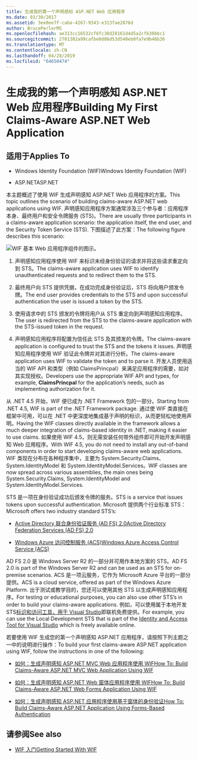 ```yaml
---
title: 生成我的第一个声明感知 ASP.NET Web 应用程序
ms.date: 03/30/2017
ms.assetid: 3ee8ee7f-caba-4267-9343-e313fae2876d
author: BrucePerlerMS
ms.openlocfilehash: ae313cc16532cf6fc38d28161d4d5a2cf630bbc1
ms.sourcegitcommit: 2701302a99cafbe0d86d53d540eb0fa7e9b46b36
ms.translationtype: MT
ms.contentlocale: zh-CN
ms.lasthandoff: 04/28/2019
ms.locfileid: "64650474"
---
```

# <a name="building-my-first-claims-aware-aspnet-web-application"></a><span data-ttu-id="29cb0-102">生成我的第一个声明感知 ASP.NET Web 应用程序</span><span class="sxs-lookup"><span data-stu-id="29cb0-102">Building My First Claims-Aware ASP.NET Web Application</span></span>
## <a name="applies-to"></a><span data-ttu-id="29cb0-103">适用于</span><span class="sxs-lookup"><span data-stu-id="29cb0-103">Applies To</span></span>  
  
- <span data-ttu-id="29cb0-104">Windows Identity Foundation (WIF)</span><span class="sxs-lookup"><span data-stu-id="29cb0-104">Windows Identity Foundation (WIF)</span></span>  
  
- <span data-ttu-id="29cb0-105">ASP.NET</span><span class="sxs-lookup"><span data-stu-id="29cb0-105">ASP.NET</span></span>  
  
 <span data-ttu-id="29cb0-106">本主题概述了使用 WIF 生成声明感知 ASP.NET Web 应用程序的方案。</span><span class="sxs-lookup"><span data-stu-id="29cb0-106">This topic outlines the scenario of building claims-aware ASP.NET web applications using WIF.</span></span> <span data-ttu-id="29cb0-107">声明感知应用程序方案通常涉及三个参与者：应用程序本身、最终用户和安全令牌服务 (STS)。</span><span class="sxs-lookup"><span data-stu-id="29cb0-107">There are usually three participants in a claims-aware application scenario: the application itself, the end user, and the Security Token Service (STS).</span></span> <span data-ttu-id="29cb0-108">下图描述了此方案：</span><span class="sxs-lookup"><span data-stu-id="29cb0-108">The following figure describes this scenario:</span></span>  
  
 ![WIF 基本 Web 应用程序组件的图示。](./media/building-my-first-claims-aware-aspnet-web-app/windows-identity-foundation-basic-web-application.gif)  
  
1. <span data-ttu-id="29cb0-110">声明感知应用程序使用 WIF 来标识未经身份验证的请求并将这些请求重定向到 STS。</span><span class="sxs-lookup"><span data-stu-id="29cb0-110">The claims-aware application uses WIF to identify unauthenticated requests and to redirect them to the STS.</span></span>  
  
2. <span data-ttu-id="29cb0-111">最终用户向 STS 提供凭据，在成功完成身份验证后，STS 将向用户颁发令牌。</span><span class="sxs-lookup"><span data-stu-id="29cb0-111">The end user provides credentials to the STS and upon successful authentication the user is issued a token by the STS.</span></span>  
  
3. <span data-ttu-id="29cb0-112">使用请求中的 STS 颁发的令牌将用户从 STS 重定向到声明感知应用程序。</span><span class="sxs-lookup"><span data-stu-id="29cb0-112">The user is redirected from the STS to the claims-aware application with the STS-issued token in the request.</span></span>  
  
4. <span data-ttu-id="29cb0-113">声明感知应用程序将配置为信任此 STS 及其颁发的令牌。</span><span class="sxs-lookup"><span data-stu-id="29cb0-113">The claims-aware application is configured to trust the STS and the tokens it issues.</span></span> <span data-ttu-id="29cb0-114">声明感知应用程序使用 WIF 验证此令牌并对其进行分析。</span><span class="sxs-lookup"><span data-stu-id="29cb0-114">The claims-aware application uses WIF to validate the token and to parse it.</span></span> <span data-ttu-id="29cb0-115">开发人员使用适当的 WIF API 和类型（例如 ClaimsPrincpal）来满足应用程序的需要，如对其实现授权。</span><span class="sxs-lookup"><span data-stu-id="29cb0-115">Developers use the appropriate WIF API and types, for example, **ClaimsPrincpal** for the application’s needs, such as implementing authorization for it.</span></span>  
  
 <span data-ttu-id="29cb0-116">从 .NET 4.5 开始，WIF 便已成为 .NET Framework 包的一部分。</span><span class="sxs-lookup"><span data-stu-id="29cb0-116">Starting from .NET 4.5, WIF is part of the .NET Framework package.</span></span> <span data-ttu-id="29cb0-117">通过使 WIF 类直接在框架中可用，可以在 .NET 中更深度地集成基于声明的标识，从而更轻松地使用声明。</span><span class="sxs-lookup"><span data-stu-id="29cb0-117">Having the WIF classes directly available in the framework allows a much deeper integration of claims-based identity in .NET, making it easier to use claims.</span></span> <span data-ttu-id="29cb0-118">如果使用 WIF 4.5，则无需安装任何带外组件即可开始开发声明感知 Web 应用程序。</span><span class="sxs-lookup"><span data-stu-id="29cb0-118">With WIF 4.5, you do not need to install any out-of-band components in order to start developing claims-aware web applications.</span></span> <span data-ttu-id="29cb0-119">WIF 类现在分布在各种程序集中，主要为 System.Security.Claims、System.IdentityModel 和 System.IdentityModel.Services。</span><span class="sxs-lookup"><span data-stu-id="29cb0-119">WIF classes are now spread across various assemblies, the main ones being System.Security.Claims, System.IdentityModel and System.IdentityModel.Services.</span></span>  
  
 <span data-ttu-id="29cb0-120">STS 是一项在身份验证成功后颁发令牌的服务。</span><span class="sxs-lookup"><span data-stu-id="29cb0-120">STS is a service that issues tokens upon successful authentication.</span></span> <span data-ttu-id="29cb0-121">Microsoft 提供两个行业标准 STS：</span><span class="sxs-lookup"><span data-stu-id="29cb0-121">Microsoft offers two industry standard STS’s:</span></span>  
  
- [<span data-ttu-id="29cb0-122">Active Directory 联合身份验证服务 (AD FS) 2.0</span><span class="sxs-lookup"><span data-stu-id="29cb0-122">Active Directory Federation Services (AD FS) 2.0</span></span>](https://go.microsoft.com/fwlink/?LinkID=247516)
  
- [<span data-ttu-id="29cb0-123">Windows Azure 访问控制服务 (ACS)</span><span class="sxs-lookup"><span data-stu-id="29cb0-123">Windows Azure Access Control Service (ACS)</span></span>](https://go.microsoft.com/fwlink/?LinkID=247517)
  
 <span data-ttu-id="29cb0-124">AD FS 2.0 是 Windows Server R2 的一部分并可用作本地方案的 STS。</span><span class="sxs-lookup"><span data-stu-id="29cb0-124">AD FS 2.0 is part of the Windows Server R2 and can be used as an STS for on-premise scenarios.</span></span> <span data-ttu-id="29cb0-125">ACS 是一项云服务，它作为 Microsoft Azure 平台的一部分提供。</span><span class="sxs-lookup"><span data-stu-id="29cb0-125">ACS is a cloud service, offered as part of the Windows Azure Platform.</span></span> <span data-ttu-id="29cb0-126">出于测试或教学目的，您还可以使用其他 STS 以生成声明感知应用程序。</span><span class="sxs-lookup"><span data-stu-id="29cb0-126">For testing or educational purposes, you can also use other STS’s in order to build your claims-aware applications.</span></span> <span data-ttu-id="29cb0-127">例如，可以使用属于本地开发 STS[标识和访问工具，用于 Visual Studio](https://go.microsoft.com/fwlink/?LinkID=245849)即联机免费提供。</span><span class="sxs-lookup"><span data-stu-id="29cb0-127">For example, you can use the Local Development STS that is part of the [Identity and Access Tool for Visual Studio](https://go.microsoft.com/fwlink/?LinkID=245849) which is freely available online.</span></span>  
  
 <span data-ttu-id="29cb0-128">若要使用 WIF 生成您的第一个声明感知 ASP.NET 应用程序，请按照下列主题之一中的说明进行操作：</span><span class="sxs-lookup"><span data-stu-id="29cb0-128">To build your first claims-aware ASP.NET application using WIF, follow the instructions in one of the following:</span></span>  
  
- [<span data-ttu-id="29cb0-129">如何：生成声明感知 ASP.NET MVC Web 应用程序使用 WIF</span><span class="sxs-lookup"><span data-stu-id="29cb0-129">How To: Build Claims-Aware ASP.NET MVC Web Application Using WIF</span></span>](../../../docs/framework/security/how-to-build-claims-aware-aspnet-mvc-web-app-using-wif.md)  
  
- [<span data-ttu-id="29cb0-130">如何：生成声明感知 ASP.NET Web 窗体应用程序使用 WIF</span><span class="sxs-lookup"><span data-stu-id="29cb0-130">How To: Build Claims-Aware ASP.NET Web Forms Application Using WIF</span></span>](../../../docs/framework/security/how-to-build-claims-aware-aspnet-web-forms-app-using-wif.md)  
  
- [<span data-ttu-id="29cb0-131">如何：生成声明感知 ASP.NET 应用程序使用基于窗体的身份验证</span><span class="sxs-lookup"><span data-stu-id="29cb0-131">How To: Build Claims-Aware ASP.NET Application Using Forms-Based Authentication</span></span>](../../../docs/framework/security/claims-aware-aspnet-app-forms-authentication.md)  
  
## <a name="see-also"></a><span data-ttu-id="29cb0-132">请参阅</span><span class="sxs-lookup"><span data-stu-id="29cb0-132">See also</span></span>

- [<span data-ttu-id="29cb0-133">WIF 入门</span><span class="sxs-lookup"><span data-stu-id="29cb0-133">Getting Started With WIF</span></span>](../../../docs/framework/security/getting-started-with-wif.md)
